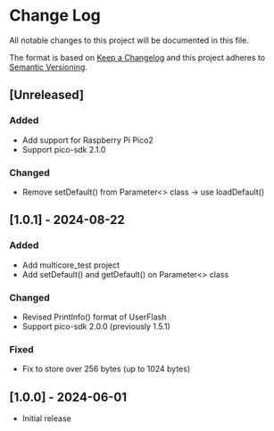 # Change Log
All notable changes to this project will be documented in this file.

The format is based on [Keep a Changelog](http://keepachangelog.com/)
and this project adheres to [Semantic Versioning](http://semver.org/).

## [Unreleased]
### Added
* Add support for Raspberry Pi Pico2
* Support pico-sdk 2.1.0
### Changed
* Remove setDefault() from Parameter<> class -> use loadDefault()

## [1.0.1] - 2024-08-22
### Added
* Add multicore_test project
* Add setDefault() and getDefault() on Parameter<> class
### Changed
* Revised PrintInfo() format of UserFlash
* Support pico-sdk 2.0.0 (previously 1.5.1)
### Fixed
* Fix to store over 256 bytes (up to 1024 bytes)

## [1.0.0] - 2024-06-01
* Initial release
